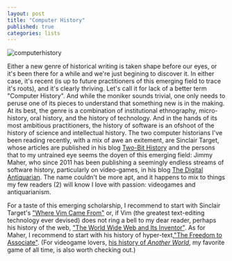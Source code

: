 ```yaml
---
layout: post
title: "Computer History"
published: true
categories: lists
---
```


![computerhistory](https://public-media.smithsonianmag.com/filer/101-Objects-Invention-Eniac-Computer-631.jpg)

Either a new genre of historical writing is taken shape before our eyes, or it's been there for a while and we're just begining to discover it. In either case, it's recent (is up to future practitioners of this emerging field to trace it's roots), and it's clearly thriving. Let's call it for lack of a better term "Computer History". And while the moniker sounds trivial, one only needs to peruse one of its pieces to understand that something new is in the making. At its best, the genre is a combination of institutional ethnography, micro-history, oral history, and the history of technology. And in the hands of its most ambitious practitioners, the history of software is an ofshoot of the history of science and intellectual history. The two computer historians I've been reading recently, with a mix of awe an exitement, are Sinclair Target, whose articles are published in his blog [Two-Bit History](https://twobithistory.org) and the persons that to my untrained eye seems the doyen of this emerging field: Jimmy Maher, who since 2011 has been publishing a seemingly endless streams of software history, particularly on video-games, in his blog [The Digital Antiquarian](https://www.filfre.net). The name couldn't be more apt, and it happens to mix to things my few readers (2) will know I love with passion: videogames and antiquarianism.

For a taste of this emerging scholarship, I recommend to start with Sinclair Target's ["Where Vim Came From"](https://twobithistory.org/2018/08/05/where-vim-came-from.html) or, if Vim (the greatest text-editing technology ever devised) does not ring a bell to my dear reader, perhaps his history of the web, ["The World Wide Web and Its Inventor"](https://twobithistory.org/2018/06/10/birth-of-the-web.html). As for Maher, I recommend to start with his history of hyper-text,["The Freedom to Associate"](https://www.filfre.net/2016/09/the-freedom-to-associate/). (For videogame lovers, [his history of *Another World*](https://www.filfre.net/2018/06/another-world/), my favorite game of all time, is also worth checking out.) 
